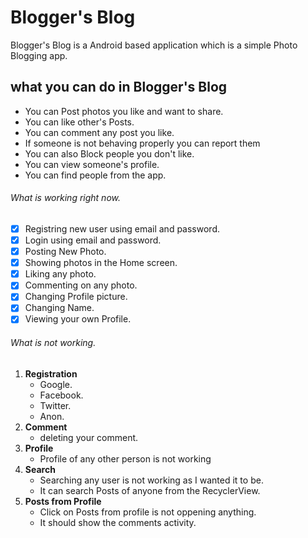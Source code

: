 # Blogger's Blog
Blogger's Blog is a Android based application which is a simple Photo Blogging app.

## what you can do in Blogger's Blog
- You can Post photos you like and want to share.
- You can like other's Posts.
- You can comment any post you like.
- If someone is not behaving properly you can report them
- You can also Block people you don't like.
- You can view someone's profile.
- You can find people from the app.

###### What is working right now.
- [x] Registring new user using email and password.
- [x] Login using email and password.
- [x] Posting New Photo.
- [x] Showing photos in the Home screen.
- [x] Liking any photo.
- [x] Commenting on any photo.
- [x] Changing Profile picture.
- [x] Changing Name.
- [x] Viewing your own Profile.

###### What is not working.
1. **Registration**
     - Google.
     - Facebook.
     - Twitter.
     - Anon.
2. **Comment**
     - deleting your comment.
3. **Profile**
     - Profile of any other person is not working
4. **Search**
     - Searching any user is not working as I wanted it to be.
     - It can search Posts of anyone from the RecyclerView.
5. **Posts from Profile**
     - Click on Posts from profile is not oppening anything.
     - It should show the comments activity.

